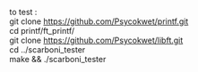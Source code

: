 to test :  
git clone https://github.com/Psycokwet/printf.git  
cd printf/ft_printf/  
git clone https://github.com/Psycokwet/libft.git  
cd ../scarboni_tester  
make && ./scarboni_tester  
